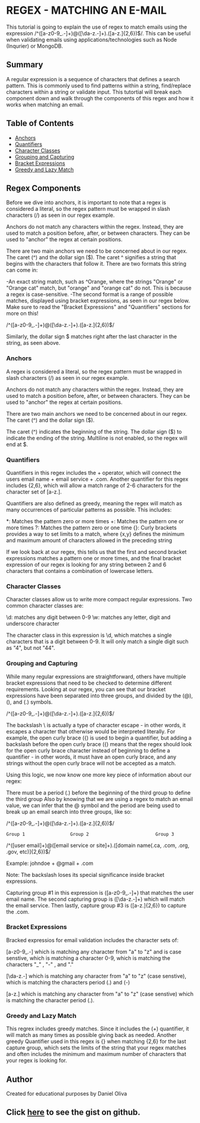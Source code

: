 # REGEX - MATCHING AN E-MAIL

This tutorial is going to explain the use of regex to match emails using the expression /^([a-z0-9_\.-]+)@([\da-z\.-]+)\.([a-z\.]{2,6})$/. This can be useful when validating emails using applications/technologies such as Node (Inqurier) or MongoDB.

## Summary

A regular expression is a sequence of characters that defines a search pattern. This is commonly used to find patterns within a string, find/replace characters within a string or validate input. This tutortial will break each component down and walk through the components of this regex and how it works when matching an email.

## Table of Contents

- [Anchors](#anchors)
- [Quantifiers](#quantifiers)
- [Character Classes](#character-classes)
- [Grouping and Capturing](#grouping-and-capturing)
- [Bracket Expressions](#bracket-expressions)
- [Greedy and Lazy Match](#greedy-and-lazy-match)

## Regex Components
Before we dive into anchors, it is important to note that a regex is considered a literal, so the regex pattern must be wrapped in slash characters (/) as seen in our regex example.

Anchors do not match any characters within the regex. Instead, they are used to match a position before, after, or between characters. They can be used to "anchor" the regex at certain positions.

There are two main anchors we need to be concerned about in our regex. The caret (^) and the dollar sign ($). The caret ^ signifies a string that begins with the characters that follow it. There are two formats this string can come in:

-An exact string match, such as ^Orange, where the strings "Orange" or "Orange cat" match, but "orange" and "orange cat" do not. This is because a regex is case-sensitive.
-The second format is a range of possible matches, displayed using bracket expressions, as seen in our regex below. Make sure to read the "Bracket Expressions" and "Quantifiers" sections for more on this!

/^([a-z0-9_\.-]+)@([\da-z\.-]+)\.([a-z\.]{2,6})$/

Similarly, the dollar sign $ matches right after the last character in the string, as seen above.

### Anchors
A regex is considered a literal, so the regex pattern must be wrapped in slash characters (/) as seen in our regex example.

Anchors do not match any characters within the regex. Instead, they are used to match a position before, after, or between characters. They can be used to "anchor" the regex at certain positions.

There are two main anchors we need to be concerned about in our regex. The caret (^) and the dollar sign ($).

The caret (^) indicates the beginning of the string.
The dollar sign ($) to indicate the ending of the string. Multiline is not enabled, so the regex will end at $.

### Quantifiers
Quantifiers in this regex includes the + operator, which will connect the users email name + email service + .com. Another quantifier for this regex includes {2,6}, which will allow a match range of 2-6 characters for the character set of [a-z\.].

Quantifiers are also defined as greedy, meaning the regex will match as many occurrences of particular patterns as possible. This includes:

*: Matches the pattern zero or more times
+: Matches the pattern one or more times
?: Matches the pattern zero or one time
{}: Curly brackets provides a way to set limits to a match, where {x,y} defines the minimum and maximum amount of characters allowed in the preceding string

If we look back at our regex, this tells us that the first and second bracket expressions matches a pattern one or more times, and the final bracket expression of our regex is looking for any string between 2 and 6 characters that contains a combination of lowercase letters.

### Character Classes
Character classes allow us to write more compact regular expressions. Two common character classes are:

\d: matches any digit between 0-9
\w: matches any letter, digit and underscore character

The character class in this expression is \d, which matches a single characters that is a digit between 0-9. It will only match a single digit such as "4", but not "44".


### Grouping and Capturing
While many regular expressions are straightforward, others have multiple bracket expressions that need to be checked to determine different requirements. Looking at our regex, you can see that our bracket expressions have been separated into three groups, and divided by the (@), (\), and (.) symbols.

/^([a-z0-9_\.-]+)@([\da-z\.-]+)\.([a-z\.]{2,6})$/

The backslash \ is actually a type of character escape - in other words, it escapes a character that otherwise would be interpreted literally. For example, the open curly brace ({) is used to begin a quantifier, but adding a backslash before the open curly brace ({) means that the regex should look for the open curly brace character instead of beginning to define a quantifier - in other words, it must have an open curly brace, and any strings without the open curly brace will not be accepted as a match.

Using this logic, we now know one more key piece of information about our regex:

There must be a period (.) before the beginning of the third group to define the third group
Also by knowing that we are using a regex to match an email value, we can infer that the @ symbol and the period are being used to break up an email search into three groups, like so:

/^([a-z0-9_\.-]+)@([\da-z\.-]+)\.([a-z\.]{2,6})$/

    Group 1                 Group 2                         Group 3
/^([user email]+)@([email service or site]+)\.([domain name(.ca, .com, .org, .gov, etc)]{2,6})$/ 

Example: johndoe + @gmail + .com

Note: The backslash loses its special significance inside bracket expressions.

Capturing group #1 in this expression is ([a-z0-9_\.-]+) that matches the user email name. The second capturing group is ([\da-z\.-]+) which will match the email service. Then lastly, capture group #3 is ([a-z\.]{2,6}) to capture the .com.

### Bracket Expressions
Bracked expressios for email validation includes the character sets of:

 [a-z0-9_\.-]
    which is matching any character from "a" to "z" and is case senstive,
    which is matching a character 0-9, 
    which is matching the characters "_" , "-" , and "."

[\da-z\.-]
    which is matching any character from "a" to "z" (case senstive), 
    which is matching the characters period (.) and (-)

[a-z\.] 
    which is matching any character from "a" to "z" (case senstive) 
    which is matching the character period (.).

### Greedy and Lazy Match
This regrex includes greedy matches. Since it includes the (+) quantifier, it will match as many times as possible giving back as needed. Another greedy Quantifier used in this regex is {} when matching {2,6} for the last capture group, which sets the limits of the string that your regex matches and often includes the minimum and maximum number of characters that your regex is looking for.

## Author

Created for educational purposes by Daniel Oliva
## Click [here](https://github.com/dolivafig/tutorials) to see the gist on github.
